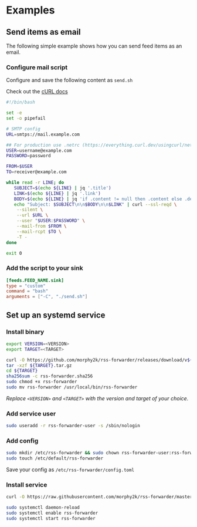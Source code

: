 # Examples

## Send items as email

The following simple example shows how you can send feed items as an email.

### Configure mail script

Configure and save the following content as `send.sh`

Check out the [cURL docs](https://everything.curl.dev/usingcurl/smtp)

```BASH
#!/bin/bash

set -e
set -o pipefail

# SMTP config
URL=smtps://mail.example.com

## For production use .netrc (https://everything.curl.dev/usingcurl/netrc)
USER=username@example.com
PASSWORD=password

FROM=$USER
TO=receiver@example.com

while read -r LINE; do
   SUBJECT=$(echo ${LINE} | jq '.title')
   LINK=$(echo ${LINE} | jq '.link')
   BODY=$(echo ${LINE} | jq 'if .content != null then .content else .description end')
   echo "Subject: $SUBJECT\n\n$BODY\n\n$LINK" | curl --ssl-reqd \
    --silent \
    --url $URL \
    --user "$USER:$PASSWORD" \
    --mail-from $FROM \
    --mail-rcpt $TO \
    -T -
done

exit 0
```

### Add the script to your sink

```TOML
[feeds.FEED_NAME.sink]
type = "custom"
command = "bash"
arguments = ["-C", "./send.sh"]
```

## Set up an systemd service

### Install binary

```BASH
export VERSION=<VERSION>
export TARGET=<TARGET>

curl -O https://github.com/morphy2k/rss-forwarder/releases/download/v${VERSION}/${TARGET}.tar.gz
tar -xzf ${TARGET}.tar.gz
cd ${TARGET}
sha256sum -c rss-forwarder.sha256
sudo chmod +x rss-forwarder
sudo mv rss-forwarder /usr/local/bin/rss-forwarder
```

*Replace `<VERSION>` and `<TARGET>` with the version and target of your choice.*

### Add service user

```BASH
sudo useradd -r rss-forwarder-user -s /sbin/nologin
```

### Add config

```BASH
sudo mkdir /etc/rss-forwarder && sudo chown rss-forwarder-user:rss-forwarder-user /etc/rss-forwarder
sudo touch /etc/default/rss-forwarder
```

Save your config as `/etc/rss-forwarder/config.toml`

### Install service

```BASH
curl -O https://raw.githubusercontent.com/morphy2k/rss-forwarder/master/example/rss-forwarder.service && sudo mv rss-forwarder.service /etc/systemd/system
```

```BASH
sudo systemctl daemon-reload
sudo systemctl enable rss-forwarder
sudo systemctl start rss-forwarder
```
